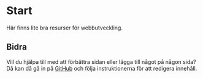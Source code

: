 # Start

Här finns lite bra resurser för webbutveckling.

## Bidra

Vill du hjälpa till med att förbättra sidan eller lägga till något på någon sida? Då kan då gå in på [GitHub](https://github.com/NTI-Gymnasiet-Stockholm/web-docs) och följa instruktionerna för att redigera innehåll.
